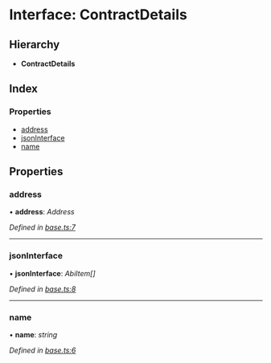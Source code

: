 # Interface: ContractDetails

## Hierarchy

* **ContractDetails**

## Index

### Properties

* [address](_base_.contractdetails.md#address)
* [jsonInterface](_base_.contractdetails.md#jsoninterface)
* [name](_base_.contractdetails.md#name)

## Properties

###  address

• **address**: *Address*

*Defined in [base.ts:7](https://github.com/celo-org/celo-monorepo/blob/master/packages/sdk/explorer/src/base.ts#L7)*

___

###  jsonInterface

• **jsonInterface**: *AbiItem[]*

*Defined in [base.ts:8](https://github.com/celo-org/celo-monorepo/blob/master/packages/sdk/explorer/src/base.ts#L8)*

___

###  name

• **name**: *string*

*Defined in [base.ts:6](https://github.com/celo-org/celo-monorepo/blob/master/packages/sdk/explorer/src/base.ts#L6)*
